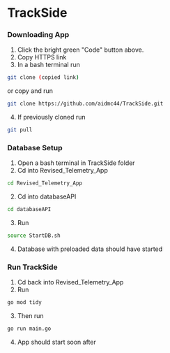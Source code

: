 # TrackSide

### Downloading App
1. Click the bright green "Code" button above.
2. Copy HTTPS link
3. In a bash terminal run 
```bash
git clone (copied link)
```
or copy and run
```bash
git clone https://github.com/aidmc44/TrackSide.git
```
4. If previously cloned run 
```bash
git pull
```
 
### Database Setup
1. Open a bash terminal in TrackSide folder
2. Cd into Revised_Telemetry_App
```bash
cd Revised_Telemetry_App
```
2. Cd into databaseAPI
```bash
cd databaseAPI
```
3. Run 
```bash
source StartDB.sh
```
4. Database with preloaded data should have started

### Run TrackSide
1. Cd back into Revised_Telemetry_App
2. Run 
```bash 
go mod tidy
```
3. Then run
```bash
go run main.go
```
4. App should start soon after